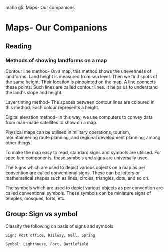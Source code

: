 maha g5: Maps- Our companions
# Maps- Our Companions

## Reading

### Methods of showing landforms on a map

Contour line method- On a map, this method shows the unevenness of landforms. Land height is measured from sea level. Then we find spots of the same height. Their location is
pinpointed on the map. A line connects these points. Such lines are called contour lines. It helps us to understand the land's slope and height.

Layer tinting method- The spaces between contour lines are coloured in this method. Each colour represents a height. 

Digital elevation method- In this way, we use computers to convey data from man-made satellites to show on a map.

Physical maps can be utilised in military operations, tourism, mountaineering route planning, and regional development planning, among other things.

To make the map easy to read, standard signs and symbols are utilised. For specified components, these symbols and signs are universally used.

The Signs which are used to depict various objects on a map as per convention are called conventional signs. These can be letters or mathematical 
shapes such as lines, circles, triangles, dots, and so on.

The symbols which are used to depict various objects as per convention are called conventional symbols. These symbols can be miniature signs of temples, mosques, forts, etc.

## Group: Sign vs symbol

Classify the following on basis of signs and symbols

```
Sign: Post office, Railway, Well, Spring

Symbol: Lighthouse, Fort, Battlefield

